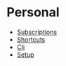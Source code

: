 # Personal 
- [Subscriptions](subscriptions.md)
- [Shortcuts](shortcuts.md)
- [Cli](cli.md)
- [Setup](setup)